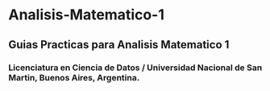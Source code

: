 # Analisis-Matematico-1
## Guias Practicas para Analisis Matematico 1
### Licenciatura en Ciencia de Datos / Universidad Nacional de San Martin, Buenos Aires, Argentina.
